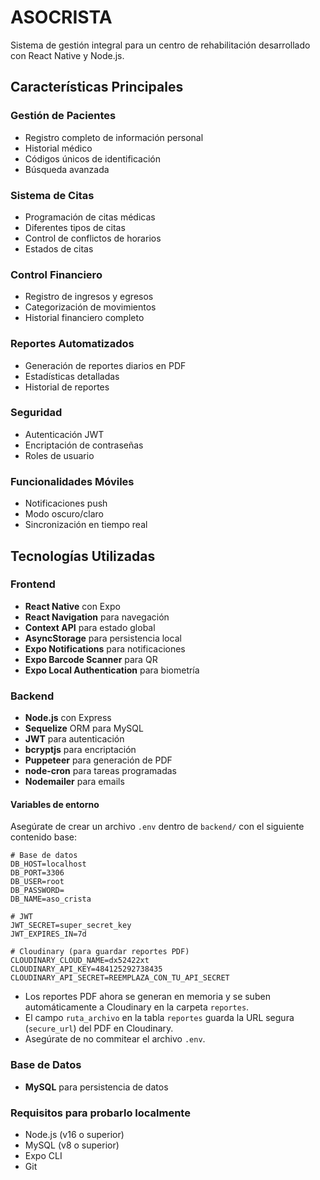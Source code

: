 # ASOCRISTA

Sistema de gestión integral para un centro de rehabilitación desarrollado con React Native y Node.js.

## Características Principales

### Gestión de Pacientes
- Registro completo de información personal
- Historial médico
- Códigos únicos de identificación
- Búsqueda avanzada

### Sistema de Citas
- Programación de citas médicas
- Diferentes tipos de citas 
- Control de conflictos de horarios
- Estados de citas 

###  Control Financiero
- Registro de ingresos y egresos
- Categorización de movimientos
- Historial financiero completo

### Reportes Automatizados
- Generación de reportes diarios en PDF
- Estadísticas detalladas
- Historial de reportes

### Seguridad
- Autenticación JWT
- Encriptación de contraseñas
- Roles de usuario 

### Funcionalidades Móviles
- Notificaciones push
- Modo oscuro/claro
- Sincronización en tiempo real

## Tecnologías Utilizadas

### Frontend
- **React Native** con Expo
- **React Navigation** para navegación
- **Context API** para estado global
- **AsyncStorage** para persistencia local
- **Expo Notifications** para notificaciones
- **Expo Barcode Scanner** para QR
- **Expo Local Authentication** para biometría

### Backend
- **Node.js** con Express
- **Sequelize** ORM para MySQL
- **JWT** para autenticación
- **bcryptjs** para encriptación
- **Puppeteer** para generación de PDF
- **node-cron** para tareas programadas
- **Nodemailer** para emails

#### Variables de entorno
Asegúrate de crear un archivo `.env` dentro de `backend/` con el siguiente contenido base:

```env
# Base de datos
DB_HOST=localhost
DB_PORT=3306
DB_USER=root
DB_PASSWORD=
DB_NAME=aso_crista

# JWT
JWT_SECRET=super_secret_key
JWT_EXPIRES_IN=7d

# Cloudinary (para guardar reportes PDF)
CLOUDINARY_CLOUD_NAME=dx52422xt
CLOUDINARY_API_KEY=484125292738435
CLOUDINARY_API_SECRET=REEMPLAZA_CON_TU_API_SECRET
```

- Los reportes PDF ahora se generan en memoria y se suben automáticamente a Cloudinary en la carpeta `reportes`.
- El campo `ruta_archivo` en la tabla `reportes` guarda la URL segura (`secure_url`) del PDF en Cloudinary.
- Asegúrate de no commitear el archivo `.env`.

### Base de Datos
- **MySQL** para persistencia de datos

### Requisitos para probarlo localmente
- Node.js (v16 o superior)
- MySQL (v8 o superior)
- Expo CLI
- Git


